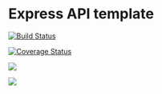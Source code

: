 # Express API template

[![Build Status](https://travis-ci.com/alexiz10/express-api-template.svg?branch=master)](https://travis-ci.com/alexiz10/express-api-template)

[![Coverage Status](https://coveralls.io/repos/github/alexiz10/express-api-template/badge.svg?branch=master)](https://coveralls.io/github/alexiz10/express-api-template?branch=master)

<a href="https://codeclimate.com/github/alexiz10/express-api-template/maintainability"><img src="https://api.codeclimate.com/v1/badges/36a4f72ad0c4903a7d64/maintainability" /></a>

<a href="https://codeclimate.com/github/alexiz10/express-api-template/test_coverage"><img src="https://api.codeclimate.com/v1/badges/36a4f72ad0c4903a7d64/test_coverage" /></a>
